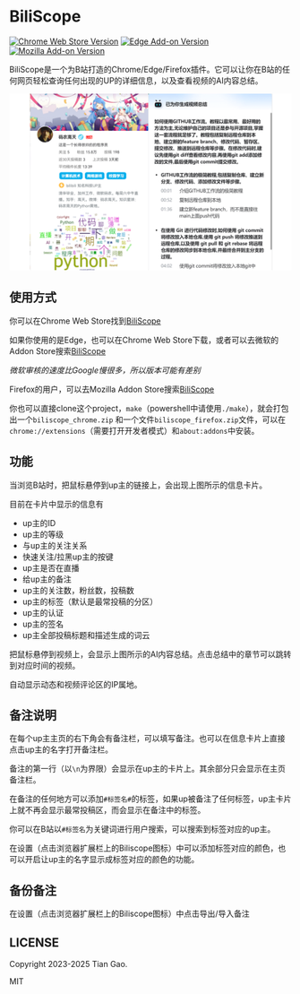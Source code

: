 # BiliScope

[![Chrome Web Store Version](https://img.shields.io/chrome-web-store/v/ekmbchepcdggpcbdpjpijphjiiiimfga)](https://chromewebstore.google.com/detail/biliscope-bilibili%E6%8F%92%E4%BB%B6%EF%BC%8C%E7%9F%A5%E9%81%93ta/ekmbchepcdggpcbdpjpijphjiiiimfga?hl=zh-CN)
[![Edge Add-on Version](https://img.shields.io/badge/dynamic/json?url=https%3A%2F%2Fmicrosoftedge.microsoft.com%2Faddons%2Fgetproductdetailsbycrxid%2Fppfempmgnmhbeoanbndlackmlolejegm&query=%24.version&prefix=v&label=edge%20add-on&color=%23ee7a3b)](https://microsoftedge.microsoft.com/addons/detail/biliscope/ppfempmgnmhbeoanbndlackmlolejegm)
[![Mozilla Add-on Version](https://img.shields.io/amo/v/biliscope-bilibili%E6%8F%92%E4%BB%B6-%E4%BD%A0%E7%9A%84b%E7%AB%99%E5%B0%8F%E5%8A%A9%E6%89%8B)](https://addons.mozilla.org/en-US/firefox/addon/biliscope-bilibili%E6%8F%92%E4%BB%B6-%E4%BD%A0%E7%9A%84b%E7%AB%99%E5%B0%8F%E5%8A%A9%E6%89%8B)

BiliScope是一个为B站打造的Chrome/Edge/Firefox插件。它可以让你在B站的任何网页轻松查询任何出现的UP的详细信息，以及查看视频的AI内容总结。

[![example_img](https://github.com/gaogaotiantian/biliscope/blob/master/img/screenshot.png)](https://github.com/gaogaotiantian/biliscope/blob/master/img/screenshot.png)

## 使用方式

你可以在Chrome Web Store找到[BiliScope](https://chrome.google.com/webstore/detail/biliscope/ekmbchepcdggpcbdpjpijphjiiiimfga)

如果你使用的是Edge，也可以在Chrome Web Store下载，或者可以去微软的Addon Store搜索[BiliScope](https://microsoftedge.microsoft.com/addons/detail/biliscope/ppfempmgnmhbeoanbndlackmlolejegm)

*微软审核的速度比Google慢很多，所以版本可能有差别*

Firefox的用户，可以去Mozilla Addon Store搜索[BiliScope](https://addons.mozilla.org/en-US/firefox/addon/biliscope-bilibili%E6%8F%92%E4%BB%B6-%E4%BD%A0%E7%9A%84b%E7%AB%99%E5%B0%8F%E5%8A%A9%E6%89%8B/)

你也可以直接clone这个project，`make`（powershell中请使用`./make`），就会打包出一个`biliscope_chrome.zip`
和一个文件`biliscope_firefox.zip`文件，可以在`chrome://extensions`（需要打开开发者模式）和`about:addons`中安装。


## 功能

当浏览B站时，把鼠标悬停到up主的链接上，会出现上图所示的信息卡片。

目前在卡片中显示的信息有

* up主的ID
* up主的等级
* 与up主的关注关系
* 快速关注/拉黑up主的按键
* up主是否在直播
* 给up主的备注
* up主的关注数，粉丝数，投稿数
* up主的标签（默认是最常投稿的分区）
* up主的认证
* up主的签名
* up主全部投稿标题和描述生成的词云

把鼠标悬停到视频上，会显示上图所示的AI内容总结。点击总结中的章节可以跳转到对应时间的视频。

自动显示动态和视频评论区的IP属地。

## 备注说明

在每个up主主页的右下角会有备注栏，可以填写备注。也可以在信息卡片上直接点击up主的名字打开备注栏。

备注的第一行（以`\n`为界限）会显示在up主的卡片上。其余部分只会显示在主页备注栏。

在备注的任何地方可以添加`#标签名#`的标签，如果up被备注了任何标签，up主卡片上就不再会显示最常投稿区，而会显示在备注中的标签。

你可以在B站以`#标签名`为关键词进行用户搜索，可以搜索到标签对应的up主。

在设置（点击浏览器扩展栏上的Biliscope图标）中可以添加标签对应的颜色，也可以开启让up主的名字显示成标签对应的颜色的功能。

## 备份备注

在设置（点击浏览器扩展栏上的Biliscope图标）中点击导出/导入备注

## LICENSE

Copyright 2023-2025 Tian Gao.

MIT
